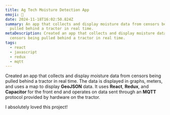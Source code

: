 ```yaml
---
title: Ag Tech Moisture Detection App
emoji: 🚜
date: 2024-11-18T16:02:50.824Z
summary: An app that collects and display moisture data from censors being
  pulled behind a tractor in real time.
metaDescription: Created an app that collects and display moisture data from
  censors being pulled behind a tractor in real time.
tags:
  - react
  - javascript
  - redux
  - mqtt
---
```

Created an app that collects and display moisture data from censors being pulled behind a tractor in real time. The data is displayed in graphs, meters, and uses a map to display **GeoJSON** data. It uses **React**, **Redux**, and **Capacitor** for the front end and operates on data sent through an **MQTT** protocol provided by hardware on the tractor.

I absolutely loved this project!